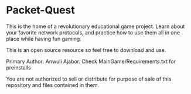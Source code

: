 # Packet-Quest

This is the home of a revolutionary educational game project.
Learn about your favorite network protocols, and practice how to use them all in one place while having fun gaming.

This is an open source resource so feel free to download and use.


Primary Author: Anwuli Ajabor.
Check MainGame/Requirements.txt for preinstalls 

You are not authorized to sell or distribute for purpose of sale of this repository and files contained in them.
